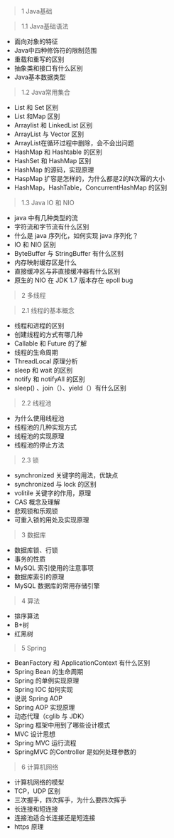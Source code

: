 > 1 Java基础

> 1.1 Java基础语法

* 面向对象的特征
* Java中四种修饰符的限制范围
* 重载和重写的区别
* 抽象类和接口有什么区别
* Java基本数据类型

> 1.2 Java常用集合

* List 和 Set 区别
* List 和Map 区别
* Arraylist 和 LinkedList 区别
* ArrayList 与 Vector 区别
* ArrayList在循环过程中删除，会不会出问题
* HashMap 和 Hashtable 的区别
* HashSet 和 HashMap 区别
* HashMap 的源码，实现原理
* HaspMap 扩容是怎样的，为什么都是2的N次幂的大小
* HashMap，HashTable，ConcurrentHashMap 的区别

> 1.3 Java IO 和 NIO

* java 中有几种类型的流
* 字符流和字节流有什么区别
* 什么是 java 序列化，如何实现 java 序列化？
* IO 和 NIO 区别
* ByteBuffer 与 StringBuffer 有什么区别
* 内存映射缓存区是什么
* 直接缓冲区与非直接缓冲器有什么区别
* 原生的 NIO 在 JDK 1.7 版本存在 epoll bug

> 2 多线程

> 2.1 线程的基本概念

* 线程和进程的区别
* 创建线程的方式有哪几种
* Callable 和 Future 的了解
* 线程的生命周期
* ThreadLocal 原理分析
* sleep 和 wait 的区别
* notify 和 notifyAll 的区别
* sleep() 、join（）、yield（）有什么区别

> 2.2 线程池

* 为什么使用线程池
* 线程池的几种实现方式
* 线程池的实现原理
* 线程池的停止方法

> 2.3 锁

* synchronized 关键字的用法，优缺点
* synchronized 与 lock 的区别
* volitile 关键字的作用，原理
* CAS 概念及理解
* 悲观锁和乐观锁
* 可重入锁的用处及实现原理

> 3 数据库

* 数据库锁、行锁
* 事务的性质
* MySQL 索引使用的注意事项
* 数据库索引的原理
* MySQL 数据库的常用存储引擎

> 4 算法

* 排序算法
* B+树
* 红黑树

> 5 Spring

* BeanFactory 和 ApplicationContext 有什么区别
* Spring Bean 的生命周期
* Spring 的单例实现原理
* Spring IOC 如何实现
* 说说 Spring AOP
* Spring AOP 实现原理
* 动态代理（cglib 与 JDK）
* Spring 框架中用到了哪些设计模式
* MVC 设计思想
* Spring MVC 运行流程
* SpringMVC 的Controller 是如何处理参数的

> 6 计算机网络

* 计算机网络的模型
* TCP，UDP 区别
* 三次握手，四次挥手，为什么要四次挥手
* 长连接和短连接
* 连接池适合长连接还是短连接
* https 原理